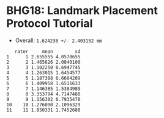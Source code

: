 # BHG18: Landmark Placement Protocol Tutorial

* Overall: `1.624238 +/- 2.403152 mm`
```
   rater     mean        sd
1      1 2.655555 4.0570655
2      2 1.465626 2.0840100
3      3 1.102250 0.6947745
4      4 1.263015 1.6454577
5      5 1.187308 0.6604209
6      6 1.409958 1.6511633
7      7 1.146385 1.5384989
8      8 3.353794 4.7147488
9      9 1.156302 0.7935470
10    10 1.276090 2.1096329
11    11 1.850331 1.7452688
```
